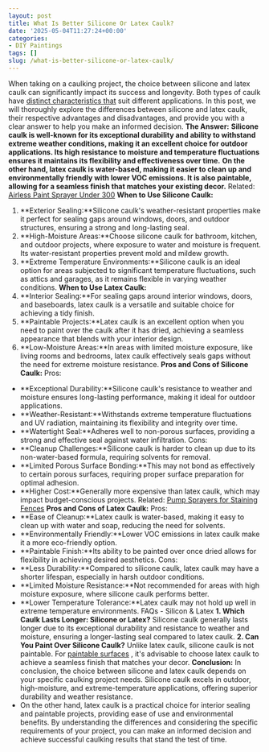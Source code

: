 ```yaml
---
layout: post
title: What Is Better Silicone Or Latex Caulk?
date: '2025-05-04T11:27:24+00:00'
categories:
- DIY Paintings
tags: []
slug: /what-is-better-silicone-or-latex-caulk/
---
```


When taking on a caulking project, the choice between silicone and latex caulk can significantly impact its success and longevity. Both types of caulk have
[distinct characteristics that](https://pestpolicy.com/best-hvlp-spray-gun-for-lacquer/)
suit different applications.
In this post, we will thoroughly explore the differences between silicone and latex caulk, their respective advantages and disadvantages, and provide you with a clear answer to help you make an informed decision.
**The Answer:**
**Silicone caulk is well-known for its exceptional durability and ability to withstand extreme weather conditions, making it an excellent choice for outdoor applications. Its high resistance to moisture and temperature fluctuations ensures it maintains its flexibility and effectiveness over time.**
**On the other hand, latex caulk is water-based, making it easier to clean up and environmentally friendly with lower VOC emissions. It is also paintable, allowing for a seamless finish that matches your existing decor.**
Related:
[Airless Paint Sprayer Under 300](https://pestpolicy.com/best-airless-paint-sprayer-under-300/)
**When to Use Silicone Caulk:**
1. **Exterior Sealing:**Silicone caulk's weather-resistant properties make it perfect for sealing gaps around windows, doors, and outdoor structures, ensuring a strong and long-lasting seal.
2. **High-Moisture Areas:**Choose silicone caulk for bathroom, kitchen, and outdoor projects, where exposure to water and moisture is frequent. Its water-resistant properties prevent mold and mildew growth.
3. **Extreme Temperature Environments:**Silicone caulk is an ideal option for areas subjected to significant temperature fluctuations, such as attics and garages, as it remains flexible in varying weather conditions.
**When to Use Latex Caulk:**
1. **Interior Sealing:**For sealing gaps around interior windows, doors, and baseboards, latex caulk is a versatile and suitable choice for achieving a tidy finish.
2. **Paintable Projects:**Latex caulk is an excellent option when you need to paint over the caulk after it has dried, achieving a seamless appearance that blends with your interior design.
3. **Low-Moisture Areas:**In areas with limited moisture exposure, like living rooms and bedrooms, latex caulk effectively seals gaps without the need for extreme moisture resistance.
**Pros and Cons of Silicone Caulk:**
Pros:
- **Exceptional Durability:**Silicone caulk's resistance to weather and moisture ensures long-lasting performance, making it ideal for outdoor applications.
- **Weather-Resistant:**Withstands extreme temperature fluctuations and UV radiation, maintaining its flexibility and integrity over time.
- **Watertight Seal:**Adheres well to non-porous surfaces, providing a strong and effective seal against water infiltration.
Cons:
- **Cleanup Challenges:**Silicone caulk is harder to clean up due to its non-water-based formula, requiring solvents for removal.
- **Limited Porous Surface Bonding:**This may not bond as effectively to certain porous surfaces, requiring proper surface preparation for optimal adhesion.
- **Higher Cost:**Generally more expensive than latex caulk, which may impact budget-conscious projects.
Related:
[Pump Sprayers for Staining Fences](https://pestpolicy.com/best-pump-sprayers-for-staining-fences/)
**Pros and Cons of Latex Caulk:**
Pros:
- **Ease of Cleanup:**Latex caulk is water-based, making it easy to clean up with water and soap, reducing the need for solvents.
- **Environmentally Friendly:**Lower VOC emissions in latex caulk make it a more eco-friendly option.
- **Paintable Finish:**Its ability to be painted over once dried allows for flexibility in achieving desired aesthetics.
Cons:
- **Less Durability:**Compared to silicone caulk, latex caulk may have a shorter lifespan, especially in harsh outdoor conditions.
- **Limited Moisture Resistance:**Not recommended for areas with high moisture exposure, where silicone caulk performs better.
- **Lower Temperature Tolerance:**Latex caulk may not hold up well in extreme temperature environments.
FAQs - Silicon & Latex
**1. Which Caulk Lasts Longer: Silicone or Latex?**
Silicone caulk generally lasts longer due to its exceptional durability and resistance to weather and moisture, ensuring a longer-lasting seal compared to latex caulk.
**2. Can You Paint Over Silicone Caulk?**
Unlike latex caulk, silicone caulk is not paintable. For
[paintable surfaces](https://pestpolicy.com/best-commercial-paint-sprayers/)
, it's advisable to choose latex caulk to achieve a seamless finish that matches your decor.
**Conclusion:**
In conclusion, the choice between silicone and latex caulk depends on your specific caulking project needs. Silicone caulk excels in outdoor, high-moisture, and extreme-temperature applications, offering superior durability and weather resistance.
- On the other hand, latex caulk is a practical choice for interior sealing and paintable projects, providing ease of use and environmental benefits.
By understanding the differences and considering the specific requirements of your project, you can make an informed decision and achieve successful caulking results that stand the test of time.
